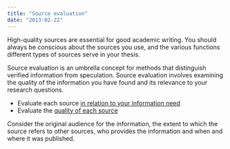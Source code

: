 ```yaml
---
title: "Source evaluation"
date: "2013-02-22"
---
```


High-quality sources are essential for good academic writing. You should always be conscious about the sources you use, and the various functions different types of sources serve in your thesis.

Source evaluation is an umbrella concept for methods that distinguish verified information from speculation. Source evaluation involves examining the quality of the information you have found and its relevance to your research questions.

- Evaluate each source [in relation to your information need](/en/sources-and-references/source-evaluation/assessing-relevance/ "Assessing relevance")
- Evaluate the [quality of each source](/en/sources-and-references/source-evaluation/qualitative-evaluation/ "Qualitative evaluation")

Consider the original audience for the information, the extent to which the source refers to other sources, who provides the information and when and where it was published.
